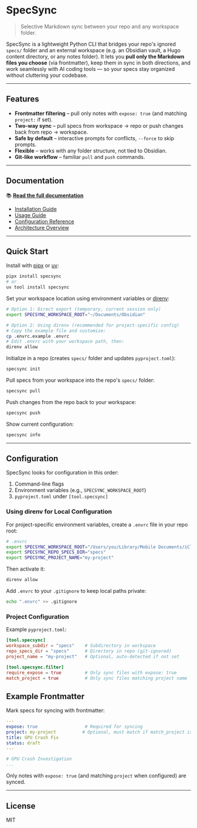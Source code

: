 # SpecSync

> Selective Markdown sync between your repo and any workspace folder.

SpecSync is a lightweight Python CLI that bridges your repo's ignored `specs/` folder and an external workspace (e.g. an Obsidian vault, a Hugo content directory, or any notes folder).
It lets you **pull only the Markdown files you choose** (via frontmatter), keep them in sync in both directions, and work seamlessly with AI coding tools — so your specs stay organized without cluttering your codebase.

---

## Features
- **Frontmatter filtering** – pull only notes with `expose: true` (and matching `project:` if set).
- **Two-way sync** – pull specs from workspace → repo or push changes back from repo → workspace.
- **Safe by default** – interactive prompts for conflicts, `--force` to skip prompts.
- **Flexible** – works with any folder structure, not tied to Obsidian.
- **Git-like workflow** – familiar `pull` and `push` commands.

---

## Documentation

📚 **[Read the full documentation](./docs/index.md)**

- [Installation Guide](./docs/installation.md)
- [Usage Guide](./docs/usage.md)
- [Configuration Reference](./docs/configuration.md)
- [Architecture Overview](./docs/architecture.md)

---

## Quick Start

Install with [pipx](https://pypa.github.io/pipx/) or [uv](https://github.com/astral-sh/uv):

```bash
pipx install specsync
# or
uv tool install specsync
```

Set your workspace location using environment variables or [direnv](https://direnv.net/):

```bash
# Option 1: Direct export (temporary, current session only)
export SPECSYNC_WORKSPACE_ROOT="~/Documents/Obsidian"

# Option 2: Using direnv (recommended for project-specific config)
# Copy the example file and customize:
cp .envrc.example .envrc
# Edit .envrc with your workspace path, then:
direnv allow
```

Initialize in a repo (creates `specs/` folder and updates `pyproject.toml`):

```bash
specsync init
```

Pull specs from your workspace into the repo's `specs/` folder:

```bash
specsync pull
```

Push changes from the repo back to your workspace:

```bash
specsync push
```

Show current configuration:

```bash
specsync info
```

---

## Configuration

SpecSync looks for configuration in this order:
1. Command-line flags
2. Environment variables (e.g., `SPECSYNC_WORKSPACE_ROOT`)
3. `pyproject.toml` under `[tool.specsync]`

### Using direnv for Local Configuration

For project-specific environment variables, create a `.envrc` file in your repo root:

```bash
# .envrc
export SPECSYNC_WORKSPACE_ROOT="/Users/you/Library/Mobile Documents/iCloud~md~obsidian/Documents/YourVault"
export SPECSYNC_REPO_SPECS_DIR="specs"
export SPECSYNC_PROJECT_NAME="my-project"
```

Then activate it:
```bash
direnv allow
```

Add `.envrc` to your `.gitignore` to keep local paths private:
```bash
echo ".envrc" >> .gitignore
```

### Project Configuration

Example `pyproject.toml`:
```toml
[tool.specsync]
workspace_subdir = "specs"    # Subdirectory in workspace
repo_specs_dir = "specs"      # Directory in repo (git-ignored)
project_name = "my-project"   # Optional, auto-detected if not set

[tool.specsync.filter]
require_expose = true         # Only sync files with expose: true
match_project = true          # Only sync files matching project name
```

## Example Frontmatter

Mark specs for syncing with frontmatter:

```yaml
---
expose: true                  # Required for syncing
project: my-project          # Optional, must match if match_project is true
title: GPU Crash Fix
status: draft
---

# GPU Crash Investigation
...
```

Only notes with `expose: true` (and matching `project` when configured) are synced.

---

## License

MIT
